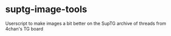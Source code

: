 # suptg-image-tools
Userscript to make images a bit better on the SupTG archive of threads from 4chan's TG board
